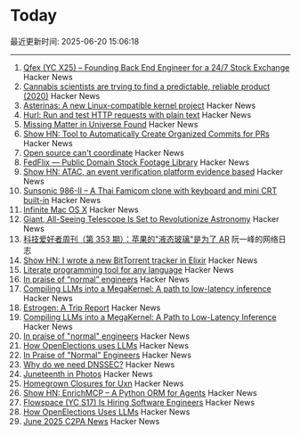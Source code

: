 # Today

最近更新时间: 2025-06-20 15:06:18

--- 
1. [Qfex (YC X25) – Founding Back End Engineer for a 24/7 Stock Exchange](https://www.ycombinator.com/companies/qfex/jobs/S7XSybx-founding-backend-engineer) Hacker News
2. [Cannabis scientists are trying to find a predictable, reliable product (2020)](https://www.nytimes.com/2020/04/01/magazine/cannabis-science.html) Hacker News
3. [Asterinas: A new Linux-compatible kernel project](https://lwn.net/SubscriberLink/1022920/ad60263cd13c8a13/) Hacker News
4. [Hurl: Run and test HTTP requests with plain text](https://github.com/Orange-OpenSource/hurl) Hacker News
5. [Missing Matter in Universe Found](https://www.caltech.edu/about/news/missing-matter-in-universe-found) Hacker News
6. [Show HN: Tool to Automatically Create Organized Commits for PRs](https://github.com/edverma/git-smart-squash) Hacker News
7. [Open source can't coordinate](https://matklad.github.io/2025/05/20/open-source-cant-coordinate.html) Hacker News
8. [FedFlix — Public Domain Stock Footage Library](https://public.resource.org/ntis.gov/index.html) Hacker News
9. [Show HN: ATAC, an event verification platform evidence based](https://atac.seraum.com) Hacker News
10. [Sunsonic 986-II – A Thai Famicom clone with keyboard and mini CRT built-in](https://mastodon.gamedev.place/@pikuma/114711138512697712) Hacker News
11. [Infinite Mac OS X](https://blog.persistent.info/2025/03/infinite-mac-os-x.html) Hacker News
12. [Giant, All-Seeing Telescope Is Set to Revolutionize Astronomy](https://www.science.org/content/article/giant-all-seeing-telescope-set-revolutionize-astronomy) Hacker News
13. [科技爱好者周刊（第 353 期）：苹果的"液态玻璃"是为了 AR](http://www.ruanyifeng.com/blog/2025/06/weekly-issue-353.html) 阮一峰的网络日志
14. [Show HN: I wrote a new BitTorrent tracker in Elixir](https://github.com/Dahrkael/ExTracker) Hacker News
15. [Literate programming tool for any language](https://github.com/zyedidia/Literate) Hacker News
16. [In praise of “normal” engineers](https://charity.wtf/2025/06/19/in-praise-of-normal-engineers/) Hacker News
17. [Compiling LLMs into a MegaKernel: A path to low-latency inference](https://zhihaojia.medium.com/compiling-llms-into-a-megakernel-a-path-to-low-latency-inference-cf7840913c17) Hacker News
18. [Estrogen: A Trip Report](https://smoothbrains.net/posts/2025-06-15-estrogen.html) Hacker News
19. [Compiling LLMs into a MegaKernel: A Path to Low-Latency Inference](https://zhihaojia.medium.com/compiling-llms-into-a-megakernel-a-path-to-low-latency-inference-cf7840913c17) Hacker News
20. [In praise of "normal" engineers](https://charity.wtf/2025/06/19/in-praise-of-normal-engineers/) Hacker News
21. [How OpenElections uses LLMs](https://thescoop.org/archives/2025/06/09/how-openelections-uses-llms/index.html) Hacker News
22. [In Praise of "Normal" Engineers](https://charity.wtf/2025/06/19/in-praise-of-normal-engineers/) Hacker News
23. [Why do we need DNSSEC?](https://howdnssec.works/why-do-we-need-dnssec/) Hacker News
24. [Juneteenth in Photos](https://texashighways.com/travel-news/the-history-of-juneteenth-in-photos/) Hacker News
25. [Homegrown Closures for Uxn](https://krzysckh.org/b/Homegrown-closures-for-uxn.html) Hacker News
26. [Show HN: EnrichMCP – A Python ORM for Agents](https://github.com/featureform/enrichmcp) Hacker News
27. [Flowspace (YC S17) Is Hiring Software Engineers](https://flowspace.applytojob.com/apply/6oDtY2q6E9/Software-Engineer-II) Hacker News
28. [How OpenElections Uses LLMs](https://thescoop.org/archives/2025/06/09/how-openelections-uses-llms/index.html) Hacker News
29. [June 2025 C2PA News](https://www.tbray.org/ongoing/When/202x/2025/06/17/More-C2PA) Hacker News
